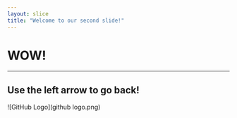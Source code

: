```yaml
---
layout: slice
title: "Welcome to our second slide!"
---
```

# WOW!
---
Use the left arrow to go back!
---
![GitHub Logo](github logo.png)
